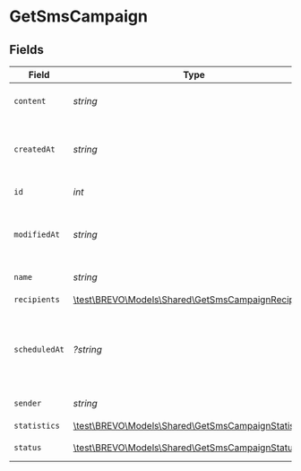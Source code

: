 # GetSmsCampaign


## Fields

| Field                                                                                                 | Type                                                                                                  | Required                                                                                              | Description                                                                                           | Example                                                                                               |
| ----------------------------------------------------------------------------------------------------- | ----------------------------------------------------------------------------------------------------- | ----------------------------------------------------------------------------------------------------- | ----------------------------------------------------------------------------------------------------- | ----------------------------------------------------------------------------------------------------- |
| `content`                                                                                             | *string*                                                                                              | :heavy_check_mark:                                                                                    | Content of the SMS Campaign                                                                           | Visit our Store and get some discount !                                                               |
| `createdAt`                                                                                           | *string*                                                                                              | :heavy_check_mark:                                                                                    | Creation UTC date-time of the SMS campaign (YYYY-MM-DDTHH:mm:ss.SSSZ)                                 | 2017-06-01T12:30:00Z                                                                                  |
| `id`                                                                                                  | *int*                                                                                                 | :heavy_check_mark:                                                                                    | ID of the SMS Campaign                                                                                | 2                                                                                                     |
| `modifiedAt`                                                                                          | *string*                                                                                              | :heavy_check_mark:                                                                                    | UTC date-time of last modification of the SMS campaign (YYYY-MM-DDTHH:mm:ss.SSSZ)                     | 2017-05-01T12:30:00Z                                                                                  |
| `name`                                                                                                | *string*                                                                                              | :heavy_check_mark:                                                                                    | Name of the SMS Campaign                                                                              | PROMO CODE                                                                                            |
| `recipients`                                                                                          | [\test\BREVO\Models\Shared\GetSmsCampaignRecipients](../../models/shared/GetSmsCampaignRecipients.md) | :heavy_check_mark:                                                                                    | N/A                                                                                                   |                                                                                                       |
| `scheduledAt`                                                                                         | *?string*                                                                                             | :heavy_minus_sign:                                                                                    | UTC date-time on which SMS campaign is scheduled. Should be in YYYY-MM-DDTHH:mm:ss.SSSZ format        | 2017-06-01T12:30:00Z                                                                                  |
| `sender`                                                                                              | *string*                                                                                              | :heavy_check_mark:                                                                                    | Sender of the SMS Campaign                                                                            | MyCompany                                                                                             |
| `statistics`                                                                                          | [\test\BREVO\Models\Shared\GetSmsCampaignStatistics](../../models/shared/GetSmsCampaignStatistics.md) | :heavy_check_mark:                                                                                    | N/A                                                                                                   |                                                                                                       |
| `status`                                                                                              | [\test\BREVO\Models\Shared\GetSmsCampaignStatus](../../models/shared/GetSmsCampaignStatus.md)         | :heavy_check_mark:                                                                                    | Status of the SMS Campaign                                                                            | draft                                                                                                 |